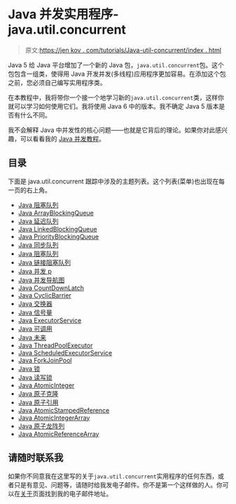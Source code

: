 # Java 并发实用程序- java.util.concurrent

> 原文:[https://jen kov . com/tutorials/Java-util-concurrent/index . html](https://jenkov.com/tutorials/java-util-concurrent/index.html)

Java 5 给 Java 平台增加了一个新的 Java 包，`java.util.concurrent`包。这个包包含一组类，使得用 Java 开发并发(多线程)应用程序更加容易。在添加这个包之前，您必须自己编写实用程序类。

在本教程中，我将带你一个接一个地学习新的`java.util.concurrent`类，这样你就可以学习如何使用它们。我将使用 Java 6 中的版本。我不确定 Java 5 版本是否有什么不同。

我不会解释 Java 中并发性的核心问题——也就是它背后的理论。如果你对此感兴趣，可以看看我的 [Java 并发教程](/java-concurrency/index.html)。

## 目录

下面是 java.util.concurrent 跟踪中涉及的主题列表。这个列表(菜单)也出现在每一页的右上角。

*   [Java 阻塞队列](blockingqueue.html)
*   [Java ArrayBlockingQueue](arrayblockingqueue.html)
*   [Java 延迟队列](delayqueue.html)
*   [Java LinkedBlockingQueue](linkedblockingqueue.html)
*   [Java PriorityBlockingQueue](priorityblockingqueue.html)
*   [Java 同步队列](synchronousqueue.html)
*   [Java 阻塞队列](blockingdeque.html)
*   [Java 链接阻塞队列](linkedblockingdeque.html)
*   [Java 并发 p](concurrentmap.html)
*   [Java 并发导航图](concurrentnavigablemap.html)
*   [Java CountDownLatch](countdownlatch.html)
*   [Java CyclicBarrier](cyclicbarrier.html)
*   [Java 交换器](exchanger.html)
*   [Java 信号量](semaphore.html)
*   [Java ExecutorService](executorservice.html)
*   [Java 可调用](java-callable.html)
*   [Java 未来](java-future.html)
*   [Java ThreadPoolExecutor](threadpoolexecutor.html)
*   [Java ScheduledExecutorService](scheduledexecutorservice.html)
*   [Java ForkJoinPool](java-fork-and-join-forkjoinpool.html)
*   [Java 锁](lock.html)
*   [Java 读写锁](readwritelock.html)
*   [Java AtomicInteger](atomicinteger.html)
*   [Java 原子克隆](atomiclong.html)
*   [Java 原子引用](atomicreference.html)
*   [Java AtomicStampedReference](atomicstampedreference.html)
*   [Java AtomicIntegerArray](atomicintegerarray.html)
*   [Java 原子龙阵列](atomiclongarray.html)
*   [Java AtomicReferenceArray](atomicreferencearray.html)

## 请随时联系我

如果你不同意我在这里写的关于`java.util.concurrent`实用程序的任何东西，或者只是有意见、问题等，请随时给我发电子邮件。你不是第一个这样做的人。你可以在[关于](http://jenkov.com/about/index.html)页面找到我的电子邮件地址。